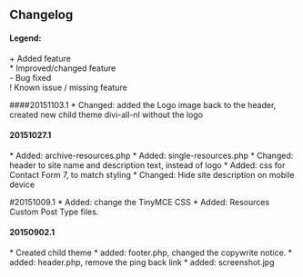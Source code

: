 ## Changelog

#### Legend:
  \+ Added feature   
  \* Improved/changed feature   
  \- Bug fixed   
  ! Known issue / missing feature   

####20151103.1
 \* Changed: added the Logo image back to the header, created new child theme divi-all-nl without the logo
 
 
#### 20151027.1
 \* Added: archive-resources.php
 \* Added: single-resources.php
 \* Changed: header to site name and description text, instead of logo
 \* Added: css for Contact Form 7, to match styling
 \* Changed: Hide site description on mobile device
 
#20151009.1
 \* Added: change the TinyMCE CSS
 \* Added: Resources Custom Post Type files.

#### 20150902.1
 \* Created child theme
 \* added: footer.php, changed the copywrite notice. 
 \* added: header.php, remove the ping back link
 \* added: screenshot.jpg
